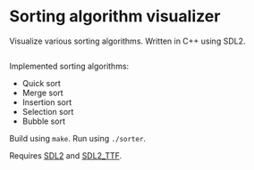 # Sorting algorithm visualizer
Visualize various sorting algorithms. Written in C++ using SDL2.

![]()

Implemented sorting algorithms:  
- Quick sort
- Merge sort
- Insertion sort
- Selection sort
- Bubble sort

Build using `make`.
Run using `./sorter`.

Requires [SDL2](https://www.libsdl.org/) and [SDL2_TTF](https://www.libsdl.org/projects/SDL_ttf/).
